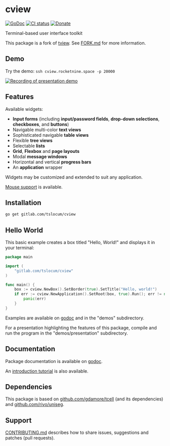 # cview
[![GoDoc](https://godoc.org/gitlab.com/tslocum/cview?status.svg)](https://godoc.org/gitlab.com/tslocum/cview)
[![CI status](https://gitlab.com/tslocum/cview/badges/master/pipeline.svg)](https://gitlab.com/tslocum/cview/commits/master)
[![Donate](https://img.shields.io/liberapay/receives/rocketnine.space.svg?logo=liberapay)](https://liberapay.com/rocketnine.space)

Terminal-based user interface toolkit

This package is a fork of [tview](https://github.com/rivo/tview).
See [FORK.md](https://gitlab.com/tslocum/cview/blob/master/FORK.md) for more information.

## Demo

Try the demo: ```ssh cview.rocketnine.space -p 20000```

[![Recording of presentation demo](https://gitlab.com/tslocum/cview/raw/master/cview.gif)](https://gitlab.com/tslocum/cview/tree/master/demos/presentation)

## Features

Available widgets:

- __Input forms__ (including __input/password fields__, __drop-down selections__, __checkboxes__, and __buttons__)
- Navigable multi-color __text views__
- Sophisticated navigable __table views__
- Flexible __tree views__
- Selectable __lists__
- __Grid__, __Flexbox__ and __page layouts__
- Modal __message windows__
- Horizontal and vertical __progress bars__
- An __application__ wrapper

Widgets may be customized and extended to suit any application.

[Mouse support](https://godoc.org/gitlab.com/tslocum/cview#hdr-Mouse_Support) is available.

## Installation

```bash
go get gitlab.com/tslocum/cview
```

## Hello World

This basic example creates a box titled "Hello, World!" and displays it in your terminal:

```go
package main

import (
	"gitlab.com/tslocum/cview"
)

func main() {
	box := cview.NewBox().SetBorder(true).SetTitle("Hello, world!")
	if err := cview.NewApplication().SetRoot(box, true).Run(); err != nil {
		panic(err)
	}
}
```

Examples are available on [godoc](https://godoc.org/gitlab.com/tslocum/cview#pkg-examples) and in the "demos" subdirectory.

For a presentation highlighting the features of this package, compile and run
the program in the "demos/presentation" subdirectory.

## Documentation

Package documentation is available on [godoc](https://godoc.org/gitlab.com/tslocum/cview).

An [introduction tutorial](https://rocketnine.space/post/tview-and-you/) is also available.

## Dependencies

This package is based on [github.com/gdamore/tcell](https://github.com/gdamore/tcell)
(and its dependencies) and [github.com/rivo/uniseg](https://github.com/rivo/uniseg).

## Support

[CONTRIBUTING.md](https://gitlab.com/tslocum/cview/blob/master/CONTRIBUTING.md) describes how to share
issues, suggestions and patches (pull requests).
